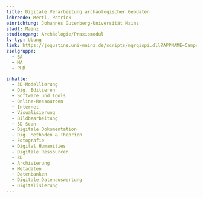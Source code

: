 ```yaml
---
title: Digitale Verarbeitung archäologischer Geodaten
lehrende: Mertl, Patrick
einrichtung: Johannes Gutenberg-Universität Mainz
stadt: Mainz
studiengang: Archäologie/Praxismodul
lv-typ: Übung
link: https://jogustine.uni-mainz.de/scripts/mgrqispi.dll?APPNAME=CampusNet&PRGNAME=COURSEDETAILS&ARGUMENTS=-N000000000000001,-N001261,-N0,-N385045541857286,-N385045541801287,-N0,-N0,-N0
zielgruppe:
  - BA
  - MA
  - PHD

inhalte:
  - 3D-Modellierung
  - Dig. Editieren
  - Software und Tools
  - Online-Ressourcen
  - Internet
  - Visualisierung
  - Bildbearbeitung
  - 3D Scan
  - Digitale Dokumentation
  - Dig. Methoden & Theorien
  - Fotografie
  - Digital Humanities
  - Digitale Ressourcen
  - 3D
  - Archivierung
  - Metadaten
  - Datenbanken
  - Digitale Datenauswertung
  - Digitalisierung
---
```

 

